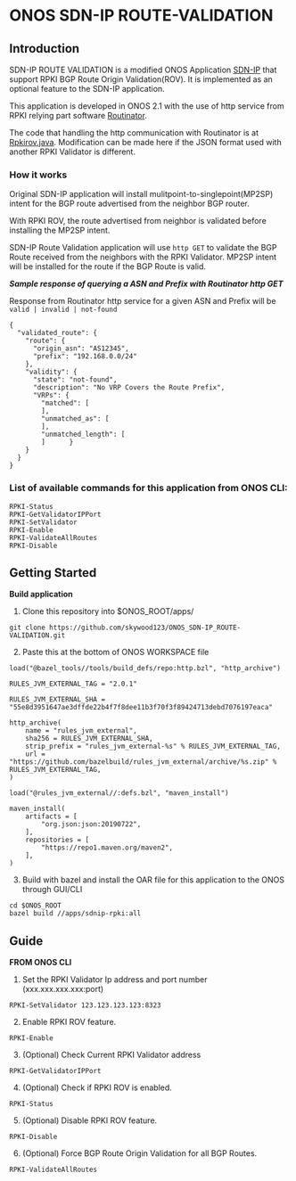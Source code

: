# ONOS SDN-IP ROUTE-VALIDATION

## Introduction
SDN-IP ROUTE VALIDATION is a modified ONOS Application [SDN-IP](https://wiki.onosproject.org/display/ONOS/SDN-IP+Tutorial) that support RPKI BGP Route Origin Validation(ROV).
It is implemented as an optional feature to the SDN-IP application.

This application is developed in ONOS 2.1 with the use of http service from RPKI relying part software [Routinator](https://github.com/NLnetLabs/routinator).

The code that handling the http communication with Routinator is at [Rpkirov.java](https://github.com/skywood123/sdnip-rpki/blob/master/src/main/java/org/onosproject/sdniprpki/Rpkirov.java). Modification can be made here if the JSON format used with another RPKI Validator is different.
### How it works

Original SDN-IP application will install mulitpoint-to-singlepoint(MP2SP) intent for the BGP route advertised from the neighbor BGP router.

With RPKI ROV, the route advertised from neighbor is validated before installing the MP2SP intent.

SDN-IP Route Validation application will use ``` http GET ``` to validate the BGP Route received from the neighbors with the RPKI Validator.
MP2SP intent will be installed for the route if the BGP Route is valid.

***Sample response of querying a ASN and Prefix with Routinator http GET***

Response from Routinator http service for a given ASN and Prefix will be ```valid | invalid | not-found```

```
{
  "validated_route": {
    "route": {
      "origin_asn": "AS12345",
      "prefix": "192.168.0.0/24"
    },
    "validity": {
      "state": "not-found",
      "description": "No VRP Covers the Route Prefix",
      "VRPs": {
        "matched": [
        ],
        "unmatched_as": [
        ],
        "unmatched_length": [
        ]      }
    }
  }
}
```

### List of available commands for this application from ONOS CLI:
```
RPKI-Status
RPKI-GetValidatorIPPort
RPKI-SetValidator
RPKI-Enable
RPKI-ValidateAllRoutes
RPKI-Disable
```
## Getting Started

**Build application**

1. Clone this repository into $ONOS_ROOT/apps/
```
git clone https://github.com/skywood123/ONOS_SDN-IP_ROUTE-VALIDATION.git
```

2. Paste this at the bottom of ONOS WORKSPACE file

```
load("@bazel_tools//tools/build_defs/repo:http.bzl", "http_archive")

RULES_JVM_EXTERNAL_TAG = "2.0.1"

RULES_JVM_EXTERNAL_SHA = "55e8d3951647ae3dffde22b4f7f8dee11b3f70f3f89424713debd7076197eaca"

http_archive(
    name = "rules_jvm_external",
    sha256 = RULES_JVM_EXTERNAL_SHA,
    strip_prefix = "rules_jvm_external-%s" % RULES_JVM_EXTERNAL_TAG,
    url = "https://github.com/bazelbuild/rules_jvm_external/archive/%s.zip" % RULES_JVM_EXTERNAL_TAG,
)

load("@rules_jvm_external//:defs.bzl", "maven_install")

maven_install(
    artifacts = [
        "org.json:json:20190722",
    ],
    repositories = [
        "https://repo1.maven.org/maven2",
    ],
)
```

3. Build with bazel and install the OAR file for this application to the ONOS through GUI/CLI

```
cd $ONOS_ROOT
bazel build //apps/sdnip-rpki:all
```

## Guide

**FROM ONOS CLI**

1. Set the RPKI Validator Ip address and port number (xxx.xxx.xxx.xxx:port)
```
RPKI-SetValidator 123.123.123.123:8323
```
2. Enable RPKI ROV feature.
```
RPKI-Enable
```
3. (Optional) Check Current RPKI Validator address
```
RPKI-GetValidatorIPPort
```
4. (Optional) Check if RPKI ROV is enabled.
```
RPKI-Status
```

5. (Optional) Disable RPKI ROV feature.
```
RPKI-Disable
```
6. (Optional) Force BGP Route Origin Validation for all BGP Routes.
```
RPKI-ValidateAllRoutes
```

